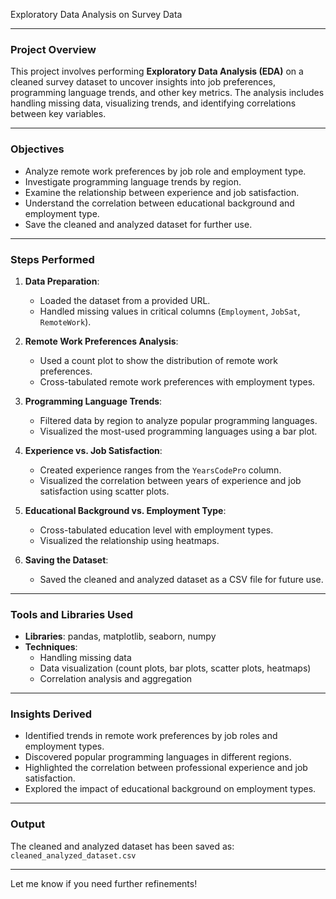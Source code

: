 Exploratory Data Analysis on Survey Data

---

### **Project Overview**
This project involves performing **Exploratory Data Analysis (EDA)** on a cleaned survey dataset to uncover insights into job preferences, programming language trends, and other key metrics. The analysis includes handling missing data, visualizing trends, and identifying correlations between key variables.

---

### **Objectives**
- Analyze remote work preferences by job role and employment type.
- Investigate programming language trends by region.
- Examine the relationship between experience and job satisfaction.
- Understand the correlation between educational background and employment type.
- Save the cleaned and analyzed dataset for further use.

---

### **Steps Performed**
1. **Data Preparation**:
   - Loaded the dataset from a provided URL.
   - Handled missing values in critical columns (`Employment`, `JobSat`, `RemoteWork`).

2. **Remote Work Preferences Analysis**:
   - Used a count plot to show the distribution of remote work preferences.
   - Cross-tabulated remote work preferences with employment types.

3. **Programming Language Trends**:
   - Filtered data by region to analyze popular programming languages.
   - Visualized the most-used programming languages using a bar plot.

4. **Experience vs. Job Satisfaction**:
   - Created experience ranges from the `YearsCodePro` column.
   - Visualized the correlation between years of experience and job satisfaction using scatter plots.

5. **Educational Background vs. Employment Type**:
   - Cross-tabulated education level with employment types.
   - Visualized the relationship using heatmaps.

6. **Saving the Dataset**:
   - Saved the cleaned and analyzed dataset as a CSV file for future use.

---

### **Tools and Libraries Used**
- **Libraries**: pandas, matplotlib, seaborn, numpy
- **Techniques**:
  - Handling missing data
  - Data visualization (count plots, bar plots, scatter plots, heatmaps)
  - Correlation analysis and aggregation

---

### **Insights Derived**
- Identified trends in remote work preferences by job roles and employment types.
- Discovered popular programming languages in different regions.
- Highlighted the correlation between professional experience and job satisfaction.
- Explored the impact of educational background on employment types.

---

### **Output**
The cleaned and analyzed dataset has been saved as:
`cleaned_analyzed_dataset.csv`

---

Let me know if you need further refinements!

